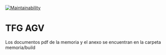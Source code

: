 [![Maintainability](https://api.codeclimate.com/v1/badges/69966b64b3b9c08413b9/maintainability)](https://codeclimate.com/github/gbd1004/TFG_AGV/maintainability)

# TFG AGV

Los documentos pdf de la memoria y el anexo se encuentran en la carpeta memoria/build